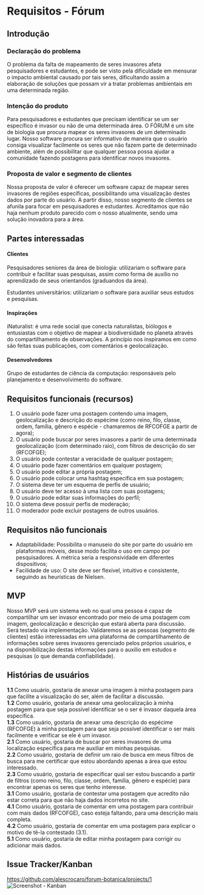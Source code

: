 # Requisitos - Fórum
## Introdução

### Declaração do problema
O problema da falta de mapeamento de seres invasores afeta pesquisadores e estudantes, e pode ser visto pela dificuldade em mensurar o impacto ambiental causado por tais seres, dificultando assim a elaboração de soluções que possam vir a tratar problemas ambientais em uma determinada região.


### Intenção do produto
Para pesquisadores e estudantes que precisam identificar se um ser específico é invasor ou não de uma determinada área. O FÓRUM é um site de biologia que procura mapear os seres invasores de um determinado lugar. Nosso software procura ser informativo de maneira que o usuário consiga visualizar facilmente os seres que não fazem parte de determinado ambiente, além de possibilitar que qualquer pessoa possa ajudar a comunidade fazendo postagens para identificar novos invasores.


### Proposta de valor e segmento de clientes
Nossa proposta de valor é oferecer um software capaz de mapear seres invasores de regiões específicas, possibilitando uma visualização destes dados por parte do usuário. A partir disso, nosso segmento de clientes se afunila para focar em pesquisadores e estudantes. Acreditamos que não haja nenhum produto parecido com o nosso atualmente, sendo uma solução inovadora para a área.


## Partes interessadas
#### Clientes
Pesquisadores seniores da área de biologia: utilizariam o software para contribuir e facilitar suas pesquisas, assim como forma de auxílio no aprendizado de seus orientandos (graduandos da área). 

Estudantes universitários: utilizariam o software para auxiliar seus estudos e pesquisas.

#### Inspirações
iNaturalist: é uma rede social que conecta naturalistas, biólogos e entusiastas com o objetivo de mapear a biodiversidade no planeta através do compartilhamento de observações. A princípio nos inspiramos em como são feitas suas publicações, com comentários e geolocalização.

#### Desenvolvedores
Grupo de estudantes de ciência da computação: responsáveis pelo planejamento e desenvolvimento do software.


## Requisitos funcionais (recursos)
1. O usuário pode fazer uma postagem contendo uma imagem, geolocalização e descrição do espécime (como reino, filo, classe, ordem, família, gênero e espécie - chamaremos de RFCOFGE a partir de agora);
2. O usuário pode buscar por seres invasores a partir de uma determinada geolocalização (com determinado raio), com filtros de descrição do ser (RFCOFGE);
3. O usuário pode contestar a veracidade de qualquer postagem;
4. O usuário pode fazer comentários em qualquer postagem;
5. O usuário pode editar a própria postagem;
6. O usuário pode colocar uma hashtag específica em sua postagem; 
7. O sistema deve ter um esquema de perfis de usuário;
8. O usuário deve ter acesso à uma lista com suas postagens;
9. O usuário pode editar suas informações do perfil;
10. O sistema deve possuir perfis de moderação;
11. O moderador pode excluir postagens de outros usuários.


## Requisitos não funcionais
- Adaptabilidade: Possibilita o manuseio do site por parte do usuário em plataformas móveis, desse modo facilita o uso em campo por pesquisadores. A métrica seria a responsividade em diferentes dispositivos;
- Facilidade de uso: O site deve ser flexível, intuitivo e consistente, seguindo as heurísticas de Nielsen.


## MVP
Nosso MVP será um sistema web no qual uma pessoa é capaz de compartilhar um ser invasor encontrado por meio de uma postagem com imagem, geolocalização e descrição que estará aberta para discussão. Será testado via implementação. Validaremos se as pessoas (segmento de clientes) estão interessadas em uma plataforma de compartilhamento de informações sobre seres invasores gerenciado pelos próprios usuários, e na disponibilização destas informações para o auxilio em estudos e pesquisas (o que demanda confiabilidade).


## Histórias de usuários  
**1.1** Como usuário, gostaria de anexar uma imagem à minha postagem para que facilite a visualização do ser, além de facilitar a discussão.\
**1.2** Como usuário, gostaria de anexar uma geolocalização à minha postagem para que seja possível identificar se o ser é invasor daquela área específica.\
**1.3** Como usuário, gostaria de anexar uma descrição do espécime (RFCOFGE) à minha postagem para que seja possível identificar o ser mais facilmente e verificar se ele é um invasor.\
**2.1** Como usuário, gostaria de buscar por seres invasores de uma localização específica para me auxiliar em minhas pesquisas.\
**2.2** Como usuário, gostaria de definir um raio de busca em meus filtros de busca para me certificar que estou abordando apenas a área que estou interessado.\
**2.3** Como usuário, gostaria de especificar qual ser estou buscando a partir de filtros (como reino, filo, classe, ordem, família, gênero e espécie) para encontrar apenas os seres que tenho interesse.\
**3.1** Como usuário, gostaria de contestar uma postagem que acredito não estar correta para que não haja dados incorretos no site.\
**4.1** Como usuário, gostaria de comentar em uma postagem para contribuir com mais dados (RFCOFGE), caso esteja faltando, para uma descrição mais completa.\
**4.2** Como usuário, gostaria de comentar em uma postagem para explicar o motivo de tê-la contestado (3.1).\
**5.1** Como usuário, gostaria de editar minha postagem para corrigir ou adicionar mais dados.




## Issue Tracker/Kanban
https://github.com/alescrocaro/forum-botanica/projects/1
![Screenshot - Kanban](https://i.imgur.com/PLiRRHa.png)

